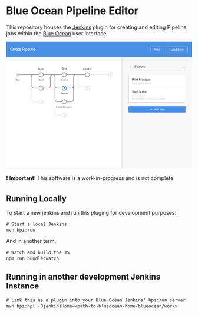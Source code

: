 # Blue Ocean Pipeline Editor

This repository houses the [Jenkins](https://jenkins.io/) plugin for creating and editing Pipeline jobs within the [Blue Ocean](https://jenkins.io/projects/blueocean/) user interface.

![Pipeline Editor Screenshot](doc/editor-ss.png)

:exclamation: **Important!** This software is a work-in-progress and is not complete.

## Running Locally

To start a new jenkins and run this pluging for development purposes:

```
# Start a local Jenkins
mvn hpi:run
```

And in another term,
```
# Watch and build the JS
npm run bundle:watch
```


## Running in another development Jenkins Instance

```
# Link this as a plugin into your Blue Ocean Jenkins' hpi:run server
mvn hpi:hpl -DjenkinsHome=<path-to-blueocean-home/blueocean/work>
```
